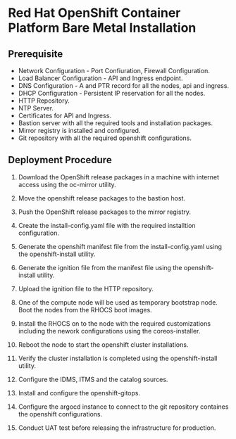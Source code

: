 # Red Hat OpenShift Container Platform Bare Metal Installation

## Prerequisite

* Network Configuration - Port Confiuration, Firewall Configuration.
* Load Balancer Configuration - API and Ingress endpoint.
* DNS Configuration - A and PTR record for all the nodes, api and ingress.
* DHCP Configuration - Persistent IP reservation for all the nodes.
* HTTP Repository.
* NTP Server.
* Certificates for API and Ingress.
* Bastion server with all the required tools and installation packages.
* Mirror registry is installed and configured.
* Git repository with all the required openshift configurations.

## Deployment Procedure

1. Download the OpenShift release packages in a machine with internet access using the oc-mirror utility.

2. Move the openshift release packages to the bastion host.

3. Push the OpenShift release packages to the mirror registry.

4. Create the install-config.yaml file with the required installtion configuration.

5. Generate the openshift manifest file from the install-config.yaml using the openshift-install utility.

6. Generate the ignition file from the manifest file using the openshift-install utility.

7. Upload the ignition file to the HTTP repository.

8. One of the compute node will be used as temporary bootstrap node. Boot the nodes from the RHOCS boot images.

9. Install the RHOCS on to the node with the required customizations including the nework configurations using the coreos-installer.

10. Reboot the node to start the openshift cluster installations.

11. Verify the cluster installation is completed using the openshift-install utility.

12. Configure the IDMS, ITMS and the catalog sources.

13. Install and configure the openshift-gitops.

14. Configure the argocd instance to connect to the git repository containes the openshift configurations.

15. Conduct UAT test before releasing the infrastructure for production.
